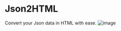 # Json2HTML
Convert your Json data in HTML with ease.
![image](https://github.com/m14r41/Json2HTML/assets/95265573/d196854d-499b-4f8f-b4a5-659c20591e58)
